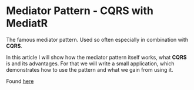 # Mediator Pattern - CQRS with MediatR

The famous mediator pattern. Used so often especially in combination with **CQRS**.

In this article I will show how the mediator pattern itself works, what **CQRS** is and its advantages.
For that we will write a small application, which demonstrates how to use the pattern and what we gain from using it.

Found [here](https://steven-giesel.com/blogPost/064ca62a-b384-45da-9212-4c3840e5ba9c)